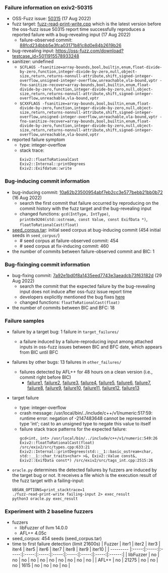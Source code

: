### Failure information on exiv2-50315 
- OSS-Fuzz issue: [50315](https://bugs.chromium.org/p/oss-fuzz/issues/detail?id=50315) (17 Aug 2022) 
- fuzz target: [fuzz-read-print-write.cpp](https://github.com/Exiv2/exiv2/blob/88fcd234bbb5e3fca03171b81c8d0e84b2619b26/fuzz/fuzz-read-print-write.cpp) which is the latest version before the oss-fuzz issue 50315 report time successfully reproduces a reported failure with a bug-revealing input (17 Aug 2022)
    - failure-observed commit: [88fcd234bbb5e3fca03171b81c8d0e84b2619b26](https://github.com/Exiv2/exiv2/commit/88fcd234bbb5e3fca03171b81c8d0e84b2619b26)
- bug-revealing input: https://oss-fuzz.com/download?testcase_id=5011915578933248 
- sanitizer: undefined
    - `$CFLAGS -fsanitize=array-bounds,bool,builtin,enum,float-divide-by-zero,function,integer-divide-by-zero,null,object-size,return,returns-nonnull-attribute,shift,signed-integer-overflow,unsigned-integer-overflow,unreachable,vla-bound,vptr -fno-sanitize-recover=array-bounds,bool,builtin,enum,float-divide-by-zero,function,integer-divide-by-zero,null,object-size,return,returns-nonnull-attribute,shift,signed-integer-overflow,unreachable,vla-bound,vptr`
    - `$CXXFLAGS -fsanitize=array-bounds,bool,builtin,enum,float-divide-by-zero,function,integer-divide-by-zero,null,object-size,return,returns-nonnull-attribute,shift,signed-integer-overflow,unsigned-integer-overflow,unreachable,vla-bound,vptr -fno-sanitize-recover=array-bounds,bool,builtin,enum,float-divide-by-zero,function,integer-divide-by-zero,null,object-size,return,returns-nonnull-attribute,shift,signed-integer-overflow,unreachable,vla-bound,vptr`
- reported failure symptom 
    - type: integer-overflow 
    - stack trace:  
		```
        Exiv2::floatToRationalCast   
        Exiv2::Internal::printDegrees   
        Exiv2::Exifdatum::write
		```

### Bug-inducing commit information
- bug-inducing commit: [10a62b23500954abf7eb2cc3e577bebb21bb0b72](https://github.com/Exiv2/exiv2/commit/10a62b23500954abf7eb2cc3e577bebb21bb0b72) (16 Aug 2022)
    - search the first commit that failure occurred by reproducing on the commit history with the fuzz target and the bug-revealing input
	- changed functions: `gcd(IntType, IntType)`, `print0x9204(std::ostream, const Value, const ExifData *)`, `floatToRationalCast(float)`
- [seed_corpus.tar](https://drive.google.com/file/d/171Y1RVFmlhelQwRDNwI8Spdi0axqZ4Aa/view?usp=share_link): initial seed corpus at bug-inducing commit (454 initial seeds in `seed_corpus/`)
	- \# seed corpus at failure-observed commit: 454
	- \# seed corpus at fix-inducing commit: 460
- the number of commits between failure-observed commit and BIC: 1

### Bug-fixinging commit information
- bug-fixing commit: [7a92e1bd0f8a1435eed7743e3aeadcb73f63182d](https://github.com/Exiv2/exiv2/commit/7a92e1bd0f8a1435eed7743e3aeadcb73f63182d) (29 Aug 2022)
    - search the commit that the expected failure by the bug-revealing input does not induce after oss-fuzz issue report time
    - developers explicitly mentioned the bug fixes [here](https://github.com/Exiv2/exiv2/commit/7a92e1bd0f8a1435eed7743e3aeadcb73f63182d)
    - changed functions: `floatToRationalCast(float)`
- the number of commits between BIC and BFC: 18

### Failure samples
- failure by a target bug: 1 failure in `target_failures/`
    - a failure induced by a failure-reproducing input among attached inputs in oss-fuzz issues between BIC and BFC date, which appears from BIC until BFC
- failures by other bugs: 13 failures in `other_failures/`
    - failures detected by AFL++ for 48 hours on a clean version (i.e., commit right before BIC)
		- [failure1](./other_failures/failure1), [failure2](./other_failures/failure2), [failure3](./other_failures/failure3), [failure4](./other_failures/failure4), [failure5](./other_failures/failure5), [failure6](./other_failures/failure6), [failure7](./other_failures/failure7), [failure8](./other_failures/failure8), [failure9](./other_failures/failure9), [failure10](./other_failures/failure10), [failure11](./other_failures/failure11), [failure12](./other_failures/failure12), [failure13](./other_failures/failure13)

- target failure  
    - type: integer-overflow
    - crash message: /usr/local/bin/../include/c++/v1/numeric:517:59: runtime error: negation of -2147483648 cannot be represented in type 'int'; cast to an unsigned type to negate this value to itself 
    - failure stack trace patterns for the expected failure:  
		```
        gcd<int, int> /usr/local/bin/../include/c++/v1/numeric:549:26  
        Exiv2::floatToRationalCast(float) /src/exiv2/src/types.cpp:633:21  
        Exiv2::Internal::printDegrees(std::__1::basic_ostream<char, std::__1::char_traits<char> >&, Exiv2::Value const&, Exiv2::ExifData const*) /src/exiv2/src/tags_int.cpp:2515:26
		```

- `oracle.py` determines the detected failures by fuzzers are induced by the target bug or not. It receives a file which is the execution result of the fuzz target with a failing-input:  
	```
	UBSAN_OPTIONS=print_stacktrace=1 
	./fuzz-read-print-write failing-input 2> exec_result
	python3 oracle.py exec_result
	```

### Experiment with 2 baseline fuzzers 
- fuzzers
    - libFuzzer of llvm 14.0.0
    - AFL++ 4.05c
- seed_corpus: 454 seeds (seed_corpus.tar)
- time to first failure detection (limit 21600s)
    |   Fuzzer  | iter1 | iter2 | iter3 | iter4 | iter5 | iter6 | iter7 | iter8 | iter9 | iter10 |
    | --------- |:-----:|:-----:|:-----:|:-----:|:-----:|:-----:|:-----:|:-----:|:-----:|:------:|
    | libFuzzer |   no  |   no  |   no  |   no  |   no  |   no  |   no  |   no  |   no  |   no   |
    |   AFL++   |   no  | 21275 |   no  |   no  |   no  |  1615 |   no  |   no  |   no  |   no   |

